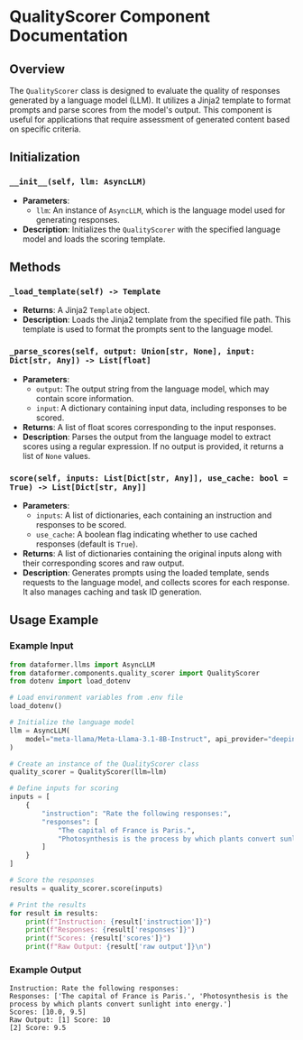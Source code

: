 # QualityScorer Component Documentation

## Overview
The `QualityScorer` class is designed to evaluate the quality of responses generated by a language model (LLM). It utilizes a Jinja2 template to format prompts and parse scores from the model's output. This component is useful for applications that require assessment of generated content based on specific criteria.

## Initialization
### `__init__(self, llm: AsyncLLM)`
- **Parameters**:
  - `llm`: An instance of `AsyncLLM`, which is the language model used for generating responses.
- **Description**: Initializes the `QualityScorer` with the specified language model and loads the scoring template.

## Methods

### `_load_template(self) -> Template`
- **Returns**: A Jinja2 `Template` object.
- **Description**: Loads the Jinja2 template from the specified file path. This template is used to format the prompts sent to the language model.

### `_parse_scores(self, output: Union[str, None], input: Dict[str, Any]) -> List[float]`
- **Parameters**:
  - `output`: The output string from the language model, which may contain score information.
  - `input`: A dictionary containing input data, including responses to be scored.
- **Returns**: A list of float scores corresponding to the input responses.
- **Description**: Parses the output from the language model to extract scores using a regular expression. If no output is provided, it returns a list of `None` values.

### `score(self, inputs: List[Dict[str, Any]], use_cache: bool = True) -> List[Dict[str, Any]]`
- **Parameters**:
  - `inputs`: A list of dictionaries, each containing an instruction and responses to be scored.
  - `use_cache`: A boolean flag indicating whether to use cached responses (default is `True`).
- **Returns**: A list of dictionaries containing the original inputs along with their corresponding scores and raw output.
- **Description**: Generates prompts using the loaded template, sends requests to the language model, and collects scores for each response. It also manages caching and task ID generation.

## Usage Example

### Example Input
```python
from dataformer.llms import AsyncLLM
from dataformer.components.quality_scorer import QualityScorer
from dotenv import load_dotenv

# Load environment variables from .env file
load_dotenv()

# Initialize the language model
llm = AsyncLLM(
    model="meta-llama/Meta-Llama-3.1-8B-Instruct", api_provider="deepinfra"
)

# Create an instance of the QualityScorer class
quality_scorer = QualityScorer(llm=llm)

# Define inputs for scoring
inputs = [
    {
        "instruction": "Rate the following responses:",
        "responses": [
            "The capital of France is Paris.",
            "Photosynthesis is the process by which plants convert sunlight into energy."
        ]
    }
]

# Score the responses
results = quality_scorer.score(inputs)

# Print the results
for result in results:
    print(f"Instruction: {result['instruction']}")
    print(f"Responses: {result['responses']}")
    print(f"Scores: {result['scores']}")
    print(f"Raw Output: {result['raw output']}\n")
```

### Example Output
```plaintext
Instruction: Rate the following responses:
Responses: ['The capital of France is Paris.', 'Photosynthesis is the process by which plants convert sunlight into energy.']
Scores: [10.0, 9.5]
Raw Output: [1] Score: 10
[2] Score: 9.5
```

